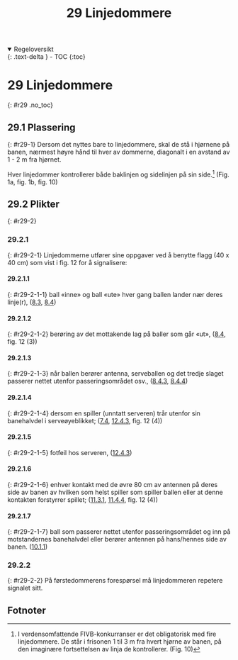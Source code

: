 ﻿---
title: 29 Linjedommere
parent: Kapittel 8 - Dommerne
---
<details open markdown="block">
  <summary>
    Regeloversikt
  </summary>
  {: .text-delta }
- TOC
{:toc}
</details>

# 29 Linjedommere
{: #r29 .no_toc}

## 29.1 Plassering
{: #r29-1}
Dersom det nyttes bare to linjedommere, skal de stå i hjørnene på banen, nærmest høyre 
hånd til hver av dommerne, diagonalt i en avstand av 1 - 2 m fra hjørnet.

Hver linjedommer kontrollerer både baklinjen og sidelinjen på sin side.[^1]
(Fig. 1a, fig. 1b, fig. 10)

## 29.2 Plikter
{: #r29-2}

### 29.2.1
{: #r29-2-1}
Linjedommerne utfører sine oppgaver ved å benytte flagg (40 x 40 cm) som vist i fig. 12 
for å signalisere:

#### 29.2.1.1
{: #r29-2-1-1}
ball «inne» og ball «ute» hver gang ballen lander nær deres linje(r),
([8.3](../para8/#r8-3), [8.4](../para8/#r8-4))

#### 29.2.1.2
{: #r29-2-1-2}
berøring av det mottakende lag på baller som går «ut»,
([8.4](../para8/#r8-4), fig. 12 (3))

#### 29.2.1.3
{: #r29-2-1-3}
når ballen berører antenna, serveballen og det tredje slaget passerer nettet utenfor 
passeringsområdet osv.,
([8.4.3](../para8/#r8-4-3), [8.4.4](../para8/#r8-4-4))

#### 29.2.1.4
{: #r29-2-1-4}
dersom en spiller (unntatt serveren) trår utenfor sin banehalvdel i serveøyeblikket; 
([7.4](../para7/#r7-4), [12.4.3](../para12/#r12-4-3), fig. 12 (4))

#### 29.2.1.5
{: #r29-2-1-5}
fotfeil hos serveren,
([12.4.3](../para12/#r12-4-3))

#### 29.2.1.6
{: #r29-2-1-6}
enhver kontakt med de øvre 80 cm av antennen på deres side av banen av hvilken som 
helst spiller som spiller ballen eller at denne kontakten forstyrrer spillet;
([11.3.1](../para11/#r11-3-1), [11.4.4](../para11/#r11-4-4), fig. 12 (4)) 

#### 29.2.1.7
{: #r29-2-1-7}
ball som passerer nettet utenfor passeringsområdet og inn på motstandernes banehalvdel 
eller berører antennen på hans/hennes side av banen.
([10.1.1](../para10/#r10-1-1))

### 29.2.2
{: #r29-2-2}
På førstedommerens forespørsel må linjedommeren repetere signalet sitt.

## Fotnoter

[^1]:
    I verdensomfattende FIVB-konkurranser er det obligatorisk med fire
    linjedommere. De står i frisonen 1 til 3 m fra hvert hjørne av banen,
    på den imaginære fortsettelsen av linja de kontrollerer. (Fig. 10)
